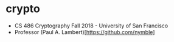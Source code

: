 # crypto

* CS 486 Cryptography Fall 2018 - University of San Francisco
* Professor (Paul A. Lambert)[https://github.com/nymble]
